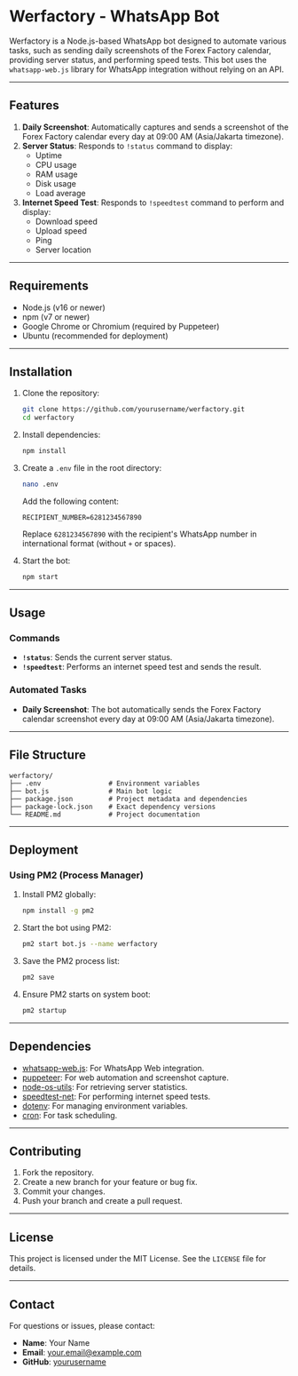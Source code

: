 # Werfactory - WhatsApp Bot

Werfactory is a Node.js-based WhatsApp bot designed to automate various tasks, such as sending daily screenshots of the Forex Factory calendar, providing server status, and performing speed tests. This bot uses the `whatsapp-web.js` library for WhatsApp integration without relying on an API.

---

## Features

1. **Daily Screenshot**: Automatically captures and sends a screenshot of the Forex Factory calendar every day at 09:00 AM (Asia/Jakarta timezone).
2. **Server Status**: Responds to `!status` command to display:
   - Uptime
   - CPU usage
   - RAM usage
   - Disk usage
   - Load average
3. **Internet Speed Test**: Responds to `!speedtest` command to perform and display:
   - Download speed
   - Upload speed
   - Ping
   - Server location

---

## Requirements

- Node.js (v16 or newer)
- npm (v7 or newer)
- Google Chrome or Chromium (required by Puppeteer)
- Ubuntu (recommended for deployment)

---

## Installation

1. Clone the repository:
   ```bash
   git clone https://github.com/yourusername/werfactory.git
   cd werfactory
   ```

2. Install dependencies:
   ```bash
   npm install
   ```

3. Create a `.env` file in the root directory:
   ```bash
   nano .env
   ```
   Add the following content:
   ```env
   RECIPIENT_NUMBER=6281234567890
   ```
   Replace `6281234567890` with the recipient's WhatsApp number in international format (without `+` or spaces).

4. Start the bot:
   ```bash
   npm start
   ```

---

## Usage

### Commands

- **`!status`**: Sends the current server status.
- **`!speedtest`**: Performs an internet speed test and sends the result.

### Automated Tasks

- **Daily Screenshot**: The bot automatically sends the Forex Factory calendar screenshot every day at 09:00 AM (Asia/Jakarta timezone).

---

## File Structure

```
werfactory/
├── .env                 # Environment variables
├── bot.js               # Main bot logic
├── package.json         # Project metadata and dependencies
├── package-lock.json    # Exact dependency versions
└── README.md            # Project documentation
```

---

## Deployment

### Using PM2 (Process Manager)

1. Install PM2 globally:
   ```bash
   npm install -g pm2
   ```

2. Start the bot using PM2:
   ```bash
   pm2 start bot.js --name werfactory
   ```

3. Save the PM2 process list:
   ```bash
   pm2 save
   ```

4. Ensure PM2 starts on system boot:
   ```bash
   pm2 startup
   ```

---

## Dependencies

- [whatsapp-web.js](https://github.com/pedroslopez/whatsapp-web.js): For WhatsApp Web integration.
- [puppeteer](https://github.com/puppeteer/puppeteer): For web automation and screenshot capture.
- [node-os-utils](https://github.com/SunilWang/node-os-utils): For retrieving server statistics.
- [speedtest-net](https://github.com/ddsol/speedtest.net): For performing internet speed tests.
- [dotenv](https://github.com/motdotla/dotenv): For managing environment variables.
- [cron](https://github.com/kelektiv/node-cron): For task scheduling.

---

## Contributing

1. Fork the repository.
2. Create a new branch for your feature or bug fix.
3. Commit your changes.
4. Push your branch and create a pull request.

---

## License

This project is licensed under the MIT License. See the `LICENSE` file for details.

---

## Contact

For questions or issues, please contact:
- **Name**: Your Name
- **Email**: your.email@example.com
- **GitHub**: [yourusername](https://github.com/yourusername)

